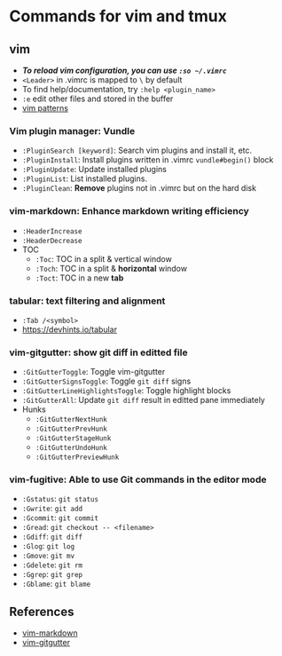 # Commands for vim and tmux

## vim
- ***To reload vim configuration, you can use `:so ~/.vimrc`***
- `<Leader>` in .vimrc is mapped to `\` by default
- To find help/documentation, try `:help <plugin_name>`
- `:e` edit other files and stored in the buffer
- [vim patterns](http://vimdoc.sourceforge.net/htmldoc/pattern.html)

### Vim plugin manager: Vundle
- `:PluginSearch [keyword]`: Search vim plugins and install it, etc.
- `:PluginInstall`: Install plugins written in .vimrc `vundle#begin()` block
- `:PluginUpdate`: Update installed plugins
- `:PluginList`: List installed plugins.
- `:PluginClean`: **Remove** plugins not in .vimrc but on the hard disk

### vim-markdown: Enhance markdown writing efficiency
- `:HeaderIncrease`
- `:HeaderDecrease`
- TOC
  - `:Toc`: TOC in a split & vertical window
  - `:Toch`: TOC in a split & **horizontal** window
  - `:Toct`: TOC in a new **tab**

### tabular: text filtering and alignment
- `:Tab /<symbol>`
- https://devhints.io/tabular

### vim-gitgutter: show git diff in editted file
- `:GitGutterToggle`: Toggle vim-gitgutter
- `:GitGutterSignsToggle`: Toggle `git diff` signs
- `:GitGutterLineHighlightsToggle`: Toggle highlight blocks
- `:GitGutterAll`: Update `git diff` result in editted pane immediately
- Hunks
  - `:GitGutterNextHunk`
  - `:GitGutterPrevHunk`
  - `:GitGutterStageHunk`
  - `:GitGutterUndoHunk`
  - `:GitGutterPreviewHunk`

### vim-fugitive: Able to use Git commands in the editor mode
- `:Gstatus`: `git status`
- `:Gwrite`: `git add`
- `:Gcommit`: `git commit`
- `:Gread`: `git checkout -- <filename>`
- `:Gdiff`: `git diff`
- `:Glog`: `git log`
- `:Gmove`: `git mv`
- `:Gdelete`: `git rm`
- `:Ggrep`: `git grep`
- `:Gblame`: `git blame`

## References
- [vim-markdown](https://github.com/plasticboy/vim-markdown#commands)
- [vim-gitgutter](https://github.com/airblade/vim-gitgutter#getting-started)

